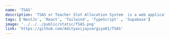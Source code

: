 ```yaml
---
name: 'TSAS'
description: 'TSAS or Teacher Slot Allocation System  is a web application designed to help educational institutions efficiently find available faculty members during specific time slots.'
tags: ['NextJs', 'React', 'Tailwind', 'TypeScript' , 'Supabase']
image: '../../../public/static/TSAS.png'
link: 'https://github.com/Adityavijayvargiya01/TSAS'
---
```

